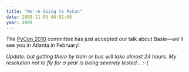 ```yaml
---
title: "We're Going to PyCon"
date: 2009-11-03 06:02:09
year: 2009
---
```

The <a href="http://us.pycon.org/2010/about/">PyCon 2010</a> committee has just accepted our talk about Basie—we'll see you in Atlanta in February!

<em>Update: but getting there by train or bus will take almost 24 hours. My resolution not to fly for a year is being severely tested... :-(</em>
